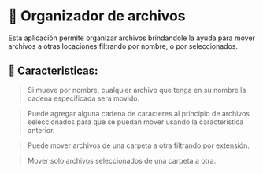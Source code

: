 # 📄 Organizador de archivos
Esta aplicación permite organizar archivos brindandole la ayuda para mover archivos a otras locaciones
filtrando por nombre, o por seleccionados.

## 🔧 Caracteristicas:

> Si mueve por nombre, cualquier archivo que tenga en su nombre la cadena especificada sera movido.

> Puede agregar alguna cadena de caracteres al principio de archivos seleccionados para que se puedan mover usando
la caracteristica anterior.

> Puede mover archivos de una carpeta a otra filtrando por extensión.

> Mover solo archivos seleccionados de una carpeta a otra.
